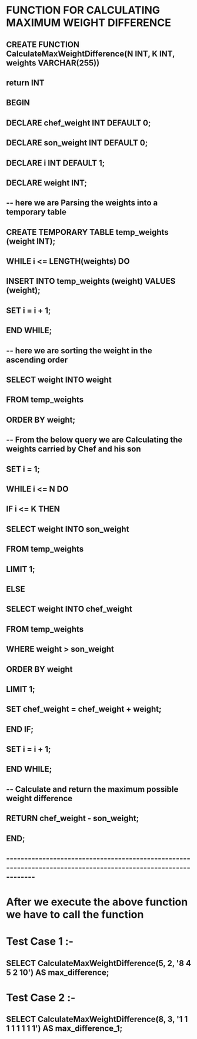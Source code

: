 # FUNCTION FOR CALCULATING MAXIMUM WEIGHT DIFFERENCE
## CREATE FUNCTION CalculateMaxWeightDifference(N INT, K INT, weights VARCHAR(255))
## return INT
## BEGIN
##    DECLARE chef_weight INT DEFAULT 0;
##    DECLARE son_weight INT DEFAULT 0;
##    DECLARE i INT DEFAULT 1;
##    DECLARE weight INT;

## -- here we are Parsing the weights  into a temporary table
## CREATE TEMPORARY TABLE temp_weights (weight INT);

##    WHILE i <= LENGTH(weights) DO
##        INSERT INTO temp_weights (weight) VALUES (weight);
##        SET i = i + 1;
##    END WHILE;

## -- here we are sorting the weight in the ascending order
##    SELECT weight INTO weight
##    FROM temp_weights
##    ORDER BY weight;
    
## -- From the below query we are Calculating the weights carried by Chef and his son
##    SET i = 1;
##    WHILE i <= N DO
##        IF i <= K THEN
##            SELECT weight INTO son_weight
##            FROM temp_weights
##            LIMIT 1;
##        ELSE
##            SELECT weight INTO chef_weight
##            FROM temp_weights
##            WHERE weight > son_weight
##            ORDER BY weight
##            LIMIT 1;
##            SET chef_weight = chef_weight + weight;
##        END IF;
##       SET i = i + 1;
##    END WHILE;
    
##    -- Calculate and return the maximum possible weight difference
##    RETURN chef_weight - son_weight;
## END;



## --------------------------------------------------------------------------------------------------------------
# After we execute the above function we have to call the function 
# Test Case 1 :- 
## SELECT CalculateMaxWeightDifference(5, 2, '8 4 5 2 10') AS max_difference;
# Test Case 2 :- 
## SELECT CalculateMaxWeightDifference(8, 3, '1 1 1 1 1 1 1 1') AS max_difference_1;

